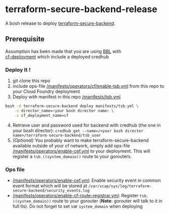 # terraform-secure-backend-release

A bosh release to deploy [terraform-secure-backend](https://github.com/orange-cloudfoundry/terraform-secure-backend).

## Prerequisite

Assumption has been made that you are using 
[BBL](https://github.com/orange-cloudfoundry/bosh-bootloader) with  
[cf-deployment](https://github.com/cloudfoundry/cf-deployment/) which include a deployed credhub

### Deploy It !

1. git clone this repo
2. include ops-file [/manifests/operators/cf/enable-tsb.yml](/manifests/operators/cf/enable-tsb.yml) from 
this repo to your Cloud Foundry deployment
3. Deploy with manifest in this repo [/manifests/tsb.yml](/manifests/tsb.yml)
```bash
bosh -d terraform-secure-backend deploy manifests/tsb.yml \
    -v director_name=<your bosh director name> \
    -v cf_deployment_name=cf
```
4. Retrieve user and password used for backend with credhub (the one in your bosh director): 
`credhub get --name=/<your bosh director name>/terraform-secure-backend/tsb_user`
5. *(Optional)* You probably want to make terraform-secure-backend available outside of your 
cf network, simply add ops-file [/manifests/operators/enable-cef.yml](/manifests/operators/enable-cf-route-registrar.yml) 
to your deployment. This will register a `tsb.((system_domain))` route to your gorouters.

### Ops file

- [/manifests/operators/enable-cef.yml](/manifests/operators/enable-cef.yml): Enable security event in common 
event format which will be stored at `/var/vcap/sys/log/terraform-secure-backend/security_events.log`
- [/manifests/operators/enable-cf-route-registrar.yml](/manifests/operators/enable-cf-route-registrar.yml): Register `tsb.((system_domain))` 
route to your gorouter (**Note**: gorouter will talk to it in full tls). Do not forget to set var `system_domain` when deploying
